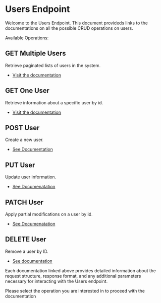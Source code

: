 # Users Endpoint
Welcome to the Users Endpoint. This document provideds links to the documentations on all the possible CRUD operations on users.

Available Operations:

## GET Multiple Users
Retrieve paginated lists of users in the system.
- [Visit the documentation](./get.md)

## GET One User
Retrieve information about a specific user by id.
- [Visit the documentation](./[id]/get.md)

## POST User
Create a new user.
- [See Documentation](./post.md)

## PUT User
Update user information.
- [See Documenatation](./[id]/put.md)

## PATCH User
Apply partial modifications on a user by id.
- [See Documenatation](./[id]/patch.md)

## DELETE User
Remove a user by ID.
- [See documentation](./[id]/delete.md)



Each documentation linked above provides detailed information about the request structure, response format, and any additional parameters necessary for interacting with the Users endpoint.

Please select the operation you are interested in to proceed with the documentation
